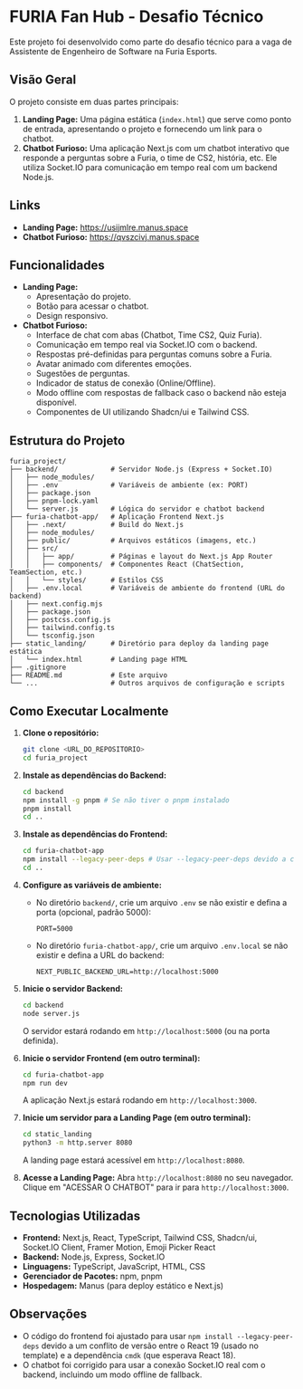 # FURIA Fan Hub - Desafio Técnico

Este projeto foi desenvolvido como parte do desafio técnico para a vaga de Assistente de Engenheiro de Software na Furia Esports.

## Visão Geral

O projeto consiste em duas partes principais:

1.  **Landing Page:** Uma página estática (`index.html`) que serve como ponto de entrada, apresentando o projeto e fornecendo um link para o chatbot.
2.  **Chatbot Furioso:** Uma aplicação Next.js com um chatbot interativo que responde a perguntas sobre a Furia, o time de CS2, história, etc. Ele utiliza Socket.IO para comunicação em tempo real com um backend Node.js.

## Links

*   **Landing Page:** https://usijmlre.manus.space
*   **Chatbot Furioso:** https://qvszcivj.manus.space

## Funcionalidades

*   **Landing Page:**
    *   Apresentação do projeto.
    *   Botão para acessar o chatbot.
    *   Design responsivo.
*   **Chatbot Furioso:**
    *   Interface de chat com abas (Chatbot, Time CS2, Quiz Furia).
    *   Comunicação em tempo real via Socket.IO com o backend.
    *   Respostas pré-definidas para perguntas comuns sobre a Furia.
    *   Avatar animado com diferentes emoções.
    *   Sugestões de perguntas.
    *   Indicador de status de conexão (Online/Offline).
    *   Modo offline com respostas de fallback caso o backend não esteja disponível.
    *   Componentes de UI utilizando Shadcn/ui e Tailwind CSS.

## Estrutura do Projeto

```
furia_project/
├── backend/             # Servidor Node.js (Express + Socket.IO)
│   ├── node_modules/
│   ├── .env             # Variáveis de ambiente (ex: PORT)
│   ├── package.json
│   ├── pnpm-lock.yaml
│   └── server.js        # Lógica do servidor e chatbot backend
├── furia-chatbot-app/   # Aplicação Frontend Next.js
│   ├── .next/           # Build do Next.js
│   ├── node_modules/
│   ├── public/          # Arquivos estáticos (imagens, etc.)
│   ├── src/
│   │   ├── app/         # Páginas e layout do Next.js App Router
│   │   ├── components/  # Componentes React (ChatSection, TeamSection, etc.)
│   │   └── styles/      # Estilos CSS
│   ├── .env.local       # Variáveis de ambiente do frontend (URL do backend)
│   ├── next.config.mjs
│   ├── package.json
│   ├── postcss.config.js
│   ├── tailwind.config.ts
│   └── tsconfig.json
├── static_landing/      # Diretório para deploy da landing page estática
│   └── index.html       # Landing page HTML
├── .gitignore
├── README.md            # Este arquivo
└── ...                  # Outros arquivos de configuração e scripts
```

## Como Executar Localmente

1.  **Clone o repositório:**
    ```bash
    git clone <URL_DO_REPOSITORIO>
    cd furia_project
    ```

2.  **Instale as dependências do Backend:**
    ```bash
    cd backend
    npm install -g pnpm # Se não tiver o pnpm instalado
    pnpm install
    cd ..
    ```

3.  **Instale as dependências do Frontend:**
    ```bash
    cd furia-chatbot-app
    npm install --legacy-peer-deps # Usar --legacy-peer-deps devido a conflitos de versão do React
    cd ..
    ```

4.  **Configure as variáveis de ambiente:**
    *   No diretório `backend/`, crie um arquivo `.env` se não existir e defina a porta (opcional, padrão 5000):
        ```
        PORT=5000
        ```
    *   No diretório `furia-chatbot-app/`, crie um arquivo `.env.local` se não existir e defina a URL do backend:
        ```
        NEXT_PUBLIC_BACKEND_URL=http://localhost:5000
        ```

5.  **Inicie o servidor Backend:**
    ```bash
    cd backend
    node server.js
    ```
    O servidor estará rodando em `http://localhost:5000` (ou na porta definida).

6.  **Inicie o servidor Frontend (em outro terminal):**
    ```bash
    cd furia-chatbot-app
    npm run dev
    ```
    A aplicação Next.js estará rodando em `http://localhost:3000`.

7.  **Inicie um servidor para a Landing Page (em outro terminal):**
    ```bash
    cd static_landing
    python3 -m http.server 8080
    ```
    A landing page estará acessível em `http://localhost:8080`.

8.  **Acesse a Landing Page:** Abra `http://localhost:8080` no seu navegador. Clique em "ACESSAR O CHATBOT" para ir para `http://localhost:3000`.

## Tecnologias Utilizadas

*   **Frontend:** Next.js, React, TypeScript, Tailwind CSS, Shadcn/ui, Socket.IO Client, Framer Motion, Emoji Picker React
*   **Backend:** Node.js, Express, Socket.IO
*   **Linguagens:** TypeScript, JavaScript, HTML, CSS
*   **Gerenciador de Pacotes:** npm, pnpm
*   **Hospedagem:** Manus (para deploy estático e Next.js)

## Observações

*   O código do frontend foi ajustado para usar `npm install --legacy-peer-deps` devido a um conflito de versão entre o React 19 (usado no template) e a dependência `cmdk` (que esperava React 18).
*   O chatbot foi corrigido para usar a conexão Socket.IO real com o backend, incluindo um modo offline de fallback.

